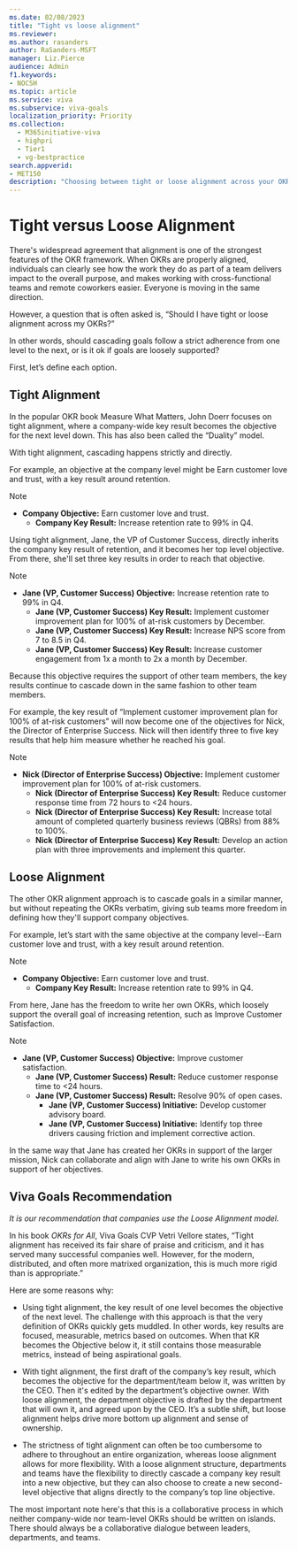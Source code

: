 ```yaml
---
ms.date: 02/08/2023
title: "Tight vs loose alignment"
ms.reviewer: 
ms.author: rasanders
author: RaSanders-MSFT
manager: Liz.Pierce
audience: Admin
f1.keywords:
- NOCSH
ms.topic: article
ms.service: viva
ms.subservice: viva-goals
localization_priority: Priority
ms.collection:
  - M365initiative-viva
  - highpri
  - Tier1
  - vg-bestpractice
search.appverid:
- MET150
description: "Choosing between tight or loose alignment across your OKRs."
---
```


# Tight versus Loose Alignment

There's widespread agreement that alignment is one of the strongest features of the OKR framework. When OKRs are properly aligned, individuals can clearly see how the work they do as part of a team delivers impact to the overall purpose, and makes working with cross-functional teams and remote coworkers easier. Everyone is moving in the same direction. 

However, a question that is often asked is, “Should I have tight or loose alignment across my OKRs?”  

In other words, should cascading goals follow a strict adherence from one level to the next, or is it ok if goals are loosely supported? 

First, let’s define each option. 

## Tight Alignment

In the popular OKR book Measure What Matters, John Doerr focuses on tight alignment, where a company-wide key result becomes the objective for the next level down. This has also been called the “Duality” model. 

With tight alignment, cascading happens strictly and directly.  

For example, an objective at the company level might be Earn customer love and trust, with a key result around retention. 

> [!NOTE]
> - **Company Objective:** Earn customer love and trust.  
>     - **Company Key Result:** Increase retention rate to 99% in Q4.  

Using tight alignment, Jane, the VP of Customer Success, directly inherits the company key result of retention, and it becomes her top level objective. From there, she'll set three key results in order to reach that objective. 

> [!NOTE]
> - **Jane (VP, Customer Success) Objective:** Increase retention rate to 99% in Q4.  
>     - **Jane (VP, Customer Success) Key Result:** Implement customer improvement plan for 100% of at-risk customers by December. 
>     - **Jane (VP, Customer Success) Key Result:** Increase NPS score from 7 to 8.5 in Q4. 
>     - **Jane (VP, Customer Success) Key Result:** Increase customer engagement from 1x a month to 2x a month by December. 

Because this objective requires the support of other team members, the key results continue to cascade down in the same fashion to other team members. 

For example, the key result of “Implement customer improvement plan for 100% of at-risk customers” will now become one of the objectives for Nick, the Director of Enterprise Success. Nick will then identify three to five key results that help him measure whether he reached his goal. 

> [!NOTE]
> - **Nick (Director of Enterprise Success) Objective:** Implement customer improvement plan for 100% of at-risk customers. 
>     - **Nick (Director of Enterprise Success) Key Result:** Reduce customer response time from 72 hours to <24 hours. 
>     - **Nick (Director of Enterprise Success) Key Result:** Increase total amount of completed quarterly business reviews (QBRs) from 88% to 100%. 
>     - **Nick (Director of Enterprise Success) Key Result:** Develop an action plan with three improvements and implement this quarter.  

## Loose Alignment

The other OKR alignment approach is to cascade goals in a similar manner, but without repeating the OKRs verbatim, giving sub teams more freedom in defining how they'll support company objectives.  

For example, let’s start with the same objective at the company level--Earn customer love and trust, with a key result around retention. 

> [!NOTE]
> - **Company Objective:** Earn customer love and trust.  
>     - **Company Key Result:** Increase retention rate to 99% in Q4. 

From here, Jane has the freedom to write her own OKRs, which loosely support the overall goal of increasing retention, such as Improve Customer Satisfaction. 

> [!NOTE]
> - **Jane (VP, Customer Success) Objective:** Improve customer satisfaction.  
>     - **Jane (VP, Customer Success) Result:** Reduce customer response time to <24 hours. 
>     - **Jane (VP, Customer Success) Result:** Resolve 90% of open cases. 
>         - **Jane (VP, Customer Success) Initiative:** Develop customer advisory board. 
>         - **Jane (VP, Customer Success) Initiative:** Identify top three drivers causing friction and implement corrective action. 

In the same way that Jane has created her OKRs in support of the larger mission, Nick can collaborate and align with Jane to write his own OKRs in support of her objectives. 

## Viva Goals Recommendation

*It is our recommendation that companies use the Loose Alignment model.*

In his book *OKRs for All*, Viva Goals CVP Vetri Vellore states, “Tight alignment has received its fair share of praise and criticism, and it has served many successful companies well. However, for the modern, distributed, and often more matrixed organization, this is much more rigid than is appropriate.” 

Here are some reasons why:

- Using tight alignment, the key result of one level becomes the objective of the next level. The challenge with this approach is that the very definition of OKRs quickly gets muddled. In other words, key results are focused, measurable, metrics based on outcomes. When that KR becomes the Objective below it, it still contains those measurable metrics, instead of being aspirational goals. 

- With tight alignment, the first draft of the company’s key result, which becomes the objective for the department/team below it, was written by the CEO. Then it's edited by the department’s objective owner. With loose alignment, the department objective is drafted by the department that will own it, and agreed upon by the CEO. It’s a subtle shift, but loose alignment helps drive more bottom up alignment and sense of ownership. 

- The strictness of tight alignment can often be too cumbersome to adhere to throughout an entire organization, whereas loose alignment allows for more flexibility. With a loose alignment structure, departments and teams have the flexibility to directly cascade a company key result into a new objective, but they can also choose to create a new second-level objective that aligns directly to the company’s top line objective. 

The most important note here's that this is a collaborative process in which neither company-wide nor team-level OKRs should be written on islands. There should always be a collaborative dialogue between leaders, departments, and teams. 
